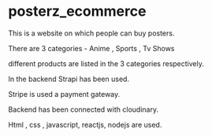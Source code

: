 # posterz_ecommerce
This is a website on which people can buy posters.

There are 3 categories - Anime , Sports , Tv Shows

different products are listed in the 3 categories respectively.

In the backend Strapi has been used.

Stripe is used a payment gateway.

Backend has been connected with cloudinary.

Html , css , javascript, reactjs, nodejs are used.

